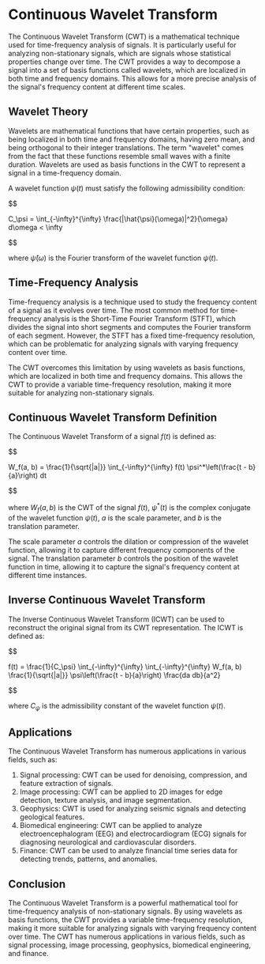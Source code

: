 # Continuous Wavelet Transform

The Continuous Wavelet Transform (CWT) is a mathematical technique used for time-frequency analysis of signals. It is particularly useful for analyzing non-stationary signals, which are signals whose statistical properties change over time. The CWT provides a way to decompose a signal into a set of basis functions called wavelets, which are localized in both time and frequency domains. This allows for a more precise analysis of the signal's frequency content at different time scales.

## Wavelet Theory

Wavelets are mathematical functions that have certain properties, such as being localized in both time and frequency domains, having zero mean, and being orthogonal to their integer translations. The term "wavelet" comes from the fact that these functions resemble small waves with a finite duration. Wavelets are used as basis functions in the CWT to represent a signal in a time-frequency domain.

A wavelet function $\psi(t)$ must satisfy the following admissibility condition:


$$

C_\psi = \int_{-\infty}^{\infty} \frac{|\hat{\psi}(\omega)|^2}{\omega} d\omega < \infty

$$


where $\hat{\psi}(\omega)$ is the Fourier transform of the wavelet function $\psi(t)$.

## Time-Frequency Analysis

Time-frequency analysis is a technique used to study the frequency content of a signal as it evolves over time. The most common method for time-frequency analysis is the Short-Time Fourier Transform (STFT), which divides the signal into short segments and computes the Fourier transform of each segment. However, the STFT has a fixed time-frequency resolution, which can be problematic for analyzing signals with varying frequency content over time.

The CWT overcomes this limitation by using wavelets as basis functions, which are localized in both time and frequency domains. This allows the CWT to provide a variable time-frequency resolution, making it more suitable for analyzing non-stationary signals.

## Continuous Wavelet Transform Definition

The Continuous Wavelet Transform of a signal $f(t)$ is defined as:


$$

W_f(a, b) = \frac{1}{\sqrt{|a|}} \int_{-\infty}^{\infty} f(t) \psi^*\left(\frac{t - b}{a}\right) dt

$$


where $W_f(a, b)$ is the CWT of the signal $f(t)$, $\psi^*(t)$ is the complex conjugate of the wavelet function $\psi(t)$, $a$ is the scale parameter, and $b$ is the translation parameter.

The scale parameter $a$ controls the dilation or compression of the wavelet function, allowing it to capture different frequency components of the signal. The translation parameter $b$ controls the position of the wavelet function in time, allowing it to capture the signal's frequency content at different time instances.

## Inverse Continuous Wavelet Transform

The Inverse Continuous Wavelet Transform (ICWT) can be used to reconstruct the original signal from its CWT representation. The ICWT is defined as:


$$

f(t) = \frac{1}{C_\psi} \int_{-\infty}^{\infty} \int_{-\infty}^{\infty} W_f(a, b) \frac{1}{\sqrt{|a|}} \psi\left(\frac{t - b}{a}\right) \frac{da db}{a^2}

$$


where $C_\psi$ is the admissibility constant of the wavelet function $\psi(t)$.

## Applications

The Continuous Wavelet Transform has numerous applications in various fields, such as:

1. Signal processing: CWT can be used for denoising, compression, and feature extraction of signals.
2. Image processing: CWT can be applied to 2D images for edge detection, texture analysis, and image segmentation.
3. Geophysics: CWT is used for analyzing seismic signals and detecting geological features.
4. Biomedical engineering: CWT can be applied to analyze electroencephalogram (EEG) and electrocardiogram (ECG) signals for diagnosing neurological and cardiovascular disorders.
5. Finance: CWT can be used to analyze financial time series data for detecting trends, patterns, and anomalies.

## Conclusion

The Continuous Wavelet Transform is a powerful mathematical tool for time-frequency analysis of non-stationary signals. By using wavelets as basis functions, the CWT provides a variable time-frequency resolution, making it more suitable for analyzing signals with varying frequency content over time. The CWT has numerous applications in various fields, such as signal processing, image processing, geophysics, biomedical engineering, and finance.
